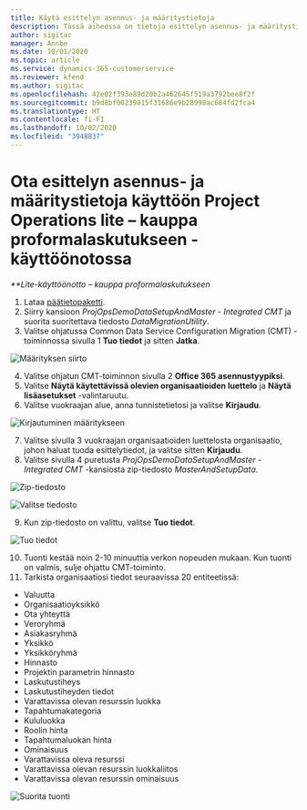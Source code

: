 ```yaml
---
title: Käytä esittelyn asennus- ja määritystietoja
description: Tässä aiheessa on tietoja esittelyn asennus- ja määritystietojen käyttöönotosta Project Operationsissa.
author: sigitac
manager: Annbe
ms.date: 10/01/2020
ms.topic: article
ms.service: dynamics-365-customerservice
ms.reviewer: kfend
ms.author: sigitac
ms.openlocfilehash: 42e02f393e89d20b2a462645f519a3792bee8f2f
ms.sourcegitcommit: b9d8bf00239815f31686e9b28998ac684fd2fca4
ms.translationtype: HT
ms.contentlocale: fi-FI
ms.lasthandoff: 10/02/2020
ms.locfileid: "3948837"
---
```

# <a name="apply-demo-setup-and-configuration-data-for-project-operations-lite-deployment---deal-to-proforma-invoicing"></a>Ota esittelyn asennus- ja määritystietoja käyttöön Project Operations lite – kauppa proformalaskutukseen -käyttöönotossa

_**Lite-käyttöönotto – kauppa proformalaskutukseen_

1. Lataa [päätietopaketti](https://download.microsoft.com/download/3/4/1/341bf279-a64f-4baa-af31-ce624859b518/ProjOpsSampleSetupData%20-%20CE%20only%20CMT.zip). 
2. Siirry kansioon *ProjOpsDemoDataSetupAndMaster - Integrated CMT* ja suorita suoritettava tiedosto *DataMigrationUtility*.
3. Valitse ohjatussa Common Data Service Configuration Migration (CMT) -toiminnossa sivulla 1 **Tuo tiedot** ja sitten **Jatka**.

![Määrityksen siirto](./media/1ConfigurationMigration.png)

4. Valitse ohjatun CMT-toiminnon sivulla 2 **Office 365** **asennustyypiksi**.
5. Valitse **Näytä käytettävissä olevien organisaatioiden luettelo** ja **Näytä lisäasetukset** -valintaruutu.
6. Valitse vuokraajan alue, anna tunnistetietosi ja valitse **Kirjaudu**.

![Kirjautuminen määritykseen](./media/2ConfigurationSignin.png)

7. Valitse sivulla 3 vuokraajan organisaatioiden luettelosta organisaatio, johon haluat tuoda esittelytiedot, ja valitse sitten **Kirjaudu**.
8. Valitse sivulla 4 puretusta *ProjOpsDemoDataSetupAndMaster - Integrated CMT* -kansiosta zip-tiedosto *MasterAndSetupData*.

![Zip-tiedosto](./media/3ZipFile.png)

![Valitse tiedosto](./media/4SelectAFile.png)

9. Kun zip-tiedosto on valittu, valitse **Tuo tiedot**.

![Tuo tiedot](./media/5ImportData.png)

10. Tuonti kestää noin 2-10 minuuttia verkon nopeuden mukaan. Kun tuonti on valmis, sulje ohjattu CMT-toiminto. 
11. Tarkista organisaatiosi tiedot seuraavissa 20 entiteetissä:

- Valuutta
- Organisaatioyksikkö
- Ota yhteyttä
- Veroryhmä
- Asiakasryhmä
- Yksikkö
- Yksikköryhmä
- Hinnasto
- Projektin parametrin hinnasto
- Laskutustiheys
- Laskutustiheyden tiedot
- Varattavissa olevan resurssin luokka
- Tapahtumakategoria
- Kululuokka
- Roolin hinta
- Tapahtumaluokan hinta
- Ominaisuus
- Varattavissa oleva resurssi
- Varattavissa olevan resurssin luokkaliitos
- Varattavissa olevan resurssin ominaisuus

![Suorita tuonti](./media/6CompleteImport.png)
